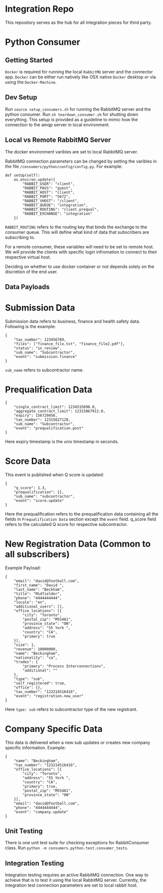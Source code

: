 # Integration Repo

 This repository serves as the hub for all integration pieces for third party.

# Python Consumer

 ## Getting Started 
 
`Docker` is required for running the local `RabbitMQ` server and the connector app. `Docker` can be either run natively like OSX native `Docker` desktop or via using the `Docker-Machine`. 

## Dev Setup

Run `source setup_consumers.sh` for running the RabbitMQ server and the python consumer.
Run `sh teardown_consumer.sh` for shutting down everything.
This setup is provided as a guideline to mimic how the connection to the amqp server
in local environment.

## Local vs Remote RabbitMQ Server

The docker environment varibles are set to local RabbitMQ server. 

RabbitMQ connection parameters can be changed by setting the varibles in the file
`/consumers/python/config/config.py`. For example:

```
def setUp(self):
    os.environ.update({
        "RABBIT_USER": "client",
        "RABBIT_PASS": "guest",
        "RABBIT_HOST": "client",
        "RABBIT_PORT": "5672",
        "RABBIT_VHOST": "/client",
        "RABBIT_QUEUE": "integration",
        "RABBIT_ROUTING": "client.prequal",
        "RABBIT_EXCHANGE": "integration"
    })
```

`RABBIT_ROUTING` refers to the routing key that binds the exchange to the consumer queue.
This will define what kind of data that subscribers are subscribing to. 

For a remote consumer, these variables will need to be set to remote host.
We will provide the clients with specific login infromation to connect to their
respective virtual host.

Deciding on whether to use docker container or not depends solely on the 
discretion of the end user.


## Data Payloads

# Submission Data
Submission data refers to business, finance and health safety data. Following is the example:

```
{
    "tax_number": 123456789,
    "files": ["finance_file.txt", "finance_file2.pdf"],
    "status": "in_review",
    "sub_name": "Subcontractor",
    "event": "submission.finance"
}
```

`sub_name` refers to subcontractor name.

# Prequalification Data
```
{
    "single_contract_limit": 1234515698.0,
    "aggregate_contract_limit": 12315867912.0,
    "expiry": 156729456,
    "tax_number": 12315627128,
    "sub_name": "Subcontractor",
    "event": "prequalification.post"
}
```

Here expiry timestamp is the unix timestamp in seconds.

# Score Data
This event is published when Q score is updated:
```
{
    "q_score": 1.3,
    "prequalification": {},
    "sub_name": "subcontractor",
    "event": "score.update"
}
```
Here the prequalification refers to the prequalification data containing 
all the fields in `Prequalification Data` section except the `event` field.
q_score field refers to the calculated Q score for respective subcontractor.

# New Registration Data (Common to all subscribers)
Example Payload:
```
{
	"email": "david@football.com",
	"first_name": "David ",
	"last_name": "Beckham",
	"title": "Midfielder",
	"phone": "4444444444",
	"locale": "en",
	"additional_users": [],
	"office_locations": [{
		"city": "Toronto",
		"postal_zip": "M5S4A1",
		"province_state": "ON",
		"address": "55 York ",
		"country": "CA",
		"primary": true
	}],
	"size": 1,
	"revenue": 10000000,
	"name": "Beckingham",
	"nationality": "ca",
	"trades": {
		"primary": "Process Interconnections",
		"additional": ""
	},
	"type": "sub",
	"self_registered": true,
	"office": {},
	"tax_number": "123214516416",
    "event": "registration.new_user"
}
```
Here `type: sub` refers to subcontractor type of the new registrant.

# Company Specific Data
This data is delivered when a new sub updates or creates new company specific information.
Example:
```
{
	"name": "Beckingham",
	"tax_number": "123214516416",
	"office_locations": [{
		"city": "Toronto",
		"address": "55 York ",
		"country": "CA",
		"primary": true,
		"postal_zip": "M5S4A1",
		"province_state": "ON"
	}],
	"email": "david@football.com",
	"phone": "4444444444",
    "event": "company.update"
}
```

## Unit Testing

There is one unit test suite for checking exceptions for RabbitConsumer class.
Run `python -m consumers.python.test.consumer_tests`.

## Integration Testing

Integration testing requires an active RabbitMQ connection. One way to achieve that
is to test it using the local RabbitMQ server. Currently, the integration test
connection parameters are set to local rabbit host.
